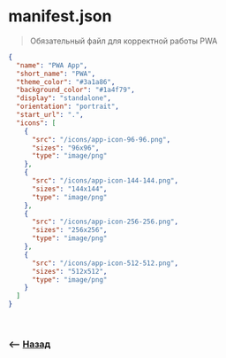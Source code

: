 # manifest.json
> Обязательный файл для корректной работы PWA

```json
{
  "name": "PWA App",
  "short_name": "PWA",
  "theme_color": "#3a1a86",
  "background_color": "#1a4f79",
  "display": "standalone",
  "orientation": "portrait",
  "start_url": ".",
  "icons": [
    {
      "src": "/icons/app-icon-96-96.png",
      "sizes": "96x96",
      "type": "image/png"
    },
    {
      "src": "/icons/app-icon-144-144.png",
      "sizes": "144x144",
      "type": "image/png"
    },
    {
      "src": "/icons/app-icon-256-256.png",
      "sizes": "256x256",
      "type": "image/png"
    },
    {
      "src": "/icons/app-icon-512-512.png",
      "sizes": "512x512",
      "type": "image/png"
    }
  ]
}
```

<br>

### ⟵ **<a href="../../readme.md">Назад</a>**